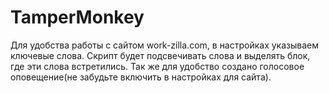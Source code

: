 # TamperMonkey
Для удобства работы с сайтом work-zilla.com, в настройках указываем ключевые слова. Скрипт будет подсвечивать слова и выделять блок, где эти слова встретились.
Так же для удобство создано голосовое оповещение(не забудьте включить в настройках для сайта). 
